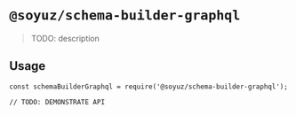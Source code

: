 # `@soyuz/schema-builder-graphql`

> TODO: description

## Usage

```
const schemaBuilderGraphql = require('@soyuz/schema-builder-graphql');

// TODO: DEMONSTRATE API
```
